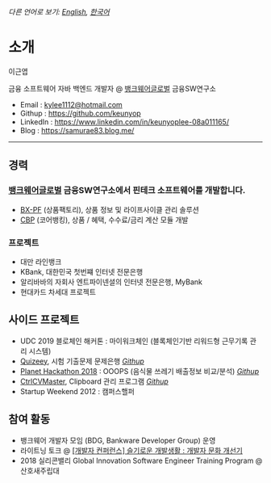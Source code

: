 *다른 언어로 보기: [English](README.md), [한국어](README.ko.md)*

# 소개

이근엽

금융 소프트웨어 자바 백엔드 개발자 @ [뱅크웨어글로벌](http://www.bankwareglobal.com) 금융SW연구소

- Email : kylee1112@hotmail.com
- Githup : https://github.com/keunyop
- LinkedIn : https://www.linkedin.com/in/keunyoplee-08a011165/
- Blog : https://samurae83.blog.me/

---

## 경력

### [뱅크웨어글로벌](http://www.bankwareglobal.com) 금융SW연구소에서 핀테크 소프트웨어를 개발합니다.
  - [BX-PF](http://bankwareglobal.com/wp/en/pf-new/) (상품팩토리), 상품 정보 및 라이프사이클 관리 솔루션
  - [CBP](http://bankwareglobal.com/wp/en/cbp-new/) (코어뱅킹), 상품 / 혜택, 수수료/금리 계산 모듈 개발


### 프로젝트
  - 대만 라인뱅크
  - KBank, 대한민국 첫번쨰 인터넷 전문은행
  - 알리바바의 자회사 엔트파이넨셜의 인터넷 전문은행, MyBank
  - 현대카드 차세대 프로젝트


## 사이드 프로젝트
  - UDC 2019 블로체인 해커톤 : 마이워크체인 (블록체인기반 리워드형 근무기록 관리 시스템)
  - [Quizeey](http://quizeey.com), 시험 기출문제 문제은행 *[Githup](https://github.com/keunyop/quizeey)*
  - [Planet Hackathon 2018](https://sites.google.com/view/planethackathon)  : OOOPS (음식물 쓰레기 배출정보 비교/분석) *[Githup](https://github.com/DoonDoony/ooops)*
  - [CtrlCVMaster](https://github.com/keunyop/CtrlCVMaster), Clipboard 관리 프로그램 *[Githup](https://github.com/keunyop/CtrlCVMaster)*
  - Startup Weekend 2012 : 캠퍼스핼퍼


## 참여 활동
  - 뱅크웨어 개발자 모임 (BDG, Bankware Developer Group) 운영
  - 라이트닝 토크 @ [[개발자 컨퍼런스] 슬기로운 개발생활 : 개발자 문화 개선기](https://event-us.kr/ted/event/9635)
  - 2018 실리콘밸리 Global Innovation Software Engineer Training Program @ 산호새주립대
  

